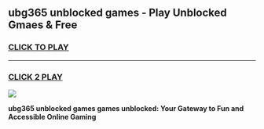 
## ubg365 unblocked games - Play Unblocked Gmaes & Free
<h3>
<a href="https://news.freeplayer.one?title=ubg365_unblocked_games&ref=16F">CLICK TO PLAY</a></h3>
<hr>

<h3>
<a href="https://news.freeplayer.one?title=ubg365_unblocked_games&ref=16F">CLICK 2 PLAY</a>
  
</h3>

<a href="https://news.freeplayer.one?title=ubg365_unblocked_games&ref=16F/"><img src="https://clearcache.store/games.png"></a>


**ubg365 unblocked games games unblocked: Your Gateway to Fun and Accessible Online Gaming**
